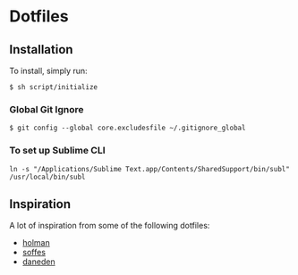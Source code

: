 # Dotfiles



## Installation

To install, simply run:

```
$ sh script/initialize
```


### Global Git Ignore

`$ git config --global core.excludesfile ~/.gitignore_global`


### To set up Sublime CLI

`ln -s "/Applications/Sublime Text.app/Contents/SharedSupport/bin/subl" /usr/local/bin/subl`


## Inspiration

A lot of inspiration from some of the following dotfiles:

- [holman](https://github.com/holman/dotfiles)
- [soffes](https://github.com/soffes/dotfiles)
- [daneden](https://github.com/daneden/dotfiles)

